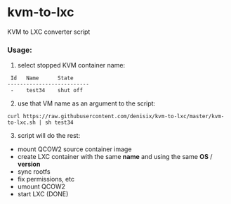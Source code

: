 # kvm-to-lxc
KVM to LXC converter script

### Usage:

1. select stopped KVM container name:
```$ virsh list --all
 Id   Name      State
--------------------------
 -    test34    shut off
```

2. use that VM name as an argument to the script:

`curl https://raw.githubusercontent.com/denisix/kvm-to-lxc/master/kvm-to-lxc.sh | sh test34`


3. script will do the rest:
- mount QCOW2 source container image
- create LXC container with the same **name** and using the same **OS** / **version**
- sync rootfs
- fix permissions, etc
- umount QCOW2
- start LXC (DONE)
